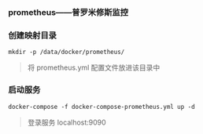 ### prometheus——普罗米修斯监控
### 创建映射目录

```
mkdir -p /data/docker/prometheus/
```
> 将 prometheus.yml 配置文件放进该目录中

### 启动服务

```
docker-compose -f docker-compose-prometheus.yml up -d 
```

> 登录服务 localhost:9090 
